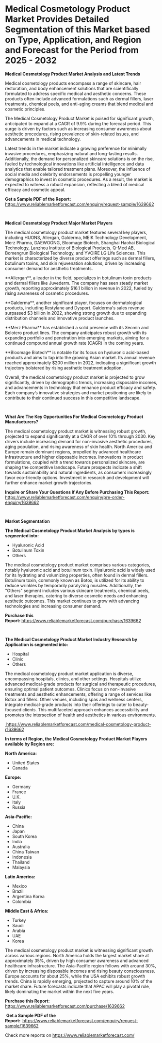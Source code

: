 <p><h1>Medical Cosmetology Product Market Provides Detailed Segmentation of this Market based on Type, Application, and Region and Forecast for the Period from 2025 - 2032</h1></p><p><strong>Medical Cosmetology Product Market Analysis and Latest Trends</strong></p>
<p><p>Medical cosmetology products encompass a range of skincare, hair restoration, and body enhancement solutions that are scientifically formulated to address specific medical and aesthetic concerns. These products often include advanced formulations such as dermal fillers, laser treatments, chemical peels, and anti-aging creams that blend medical and cosmetic principles.</p><p>The Medical Cosmetology Product Market is poised for significant growth, anticipated to expand at a CAGR of 9.9% during the forecast period. This surge is driven by factors such as increasing consumer awareness about aesthetic procedures, rising prevalence of skin-related issues, and advancements in medical technology. </p><p>Latest trends in the market indicate a growing preference for minimally invasive procedures, emphasizing natural and long-lasting results. Additionally, the demand for personalized skincare solutions is on the rise, fueled by technological innovations like artificial intelligence and data analytics that enable tailored treatment plans. Moreover, the influence of social media and celebrity endorsements is propelling younger demographics to invest in cosmetic procedures. As a result, the market is expected to witness a robust expansion, reflecting a blend of medical efficacy and cosmetic appeal.</p></p>
<p><strong>Get a Sample PDF of the Report:&nbsp;</strong> <a href="https://www.reliablemarketforecast.com/enquiry/request-sample/1639662?utm_campaign=2316&utm_medium=2&utm_source=Github&utm_content=ia&utm_term=05042025&utm_id=medical-cosmetology-product">https://www.reliablemarketforecast.com/enquiry/request-sample/1639662</a></p>
<p>&nbsp;</p>
<p><strong>Medical Cosmetology Product Major Market Players</strong></p>
<p><p>The medical cosmetology product market features several key players, including HUONS, Allergan, Galderma, MEIK Technology Development, Merz Pharma, DAEWOONG, Bloomage Biotech, Shanghai Haohai Biological Technology, Lanzhou Institute of Biological Products, Q-Med AB, Bomengrun Biological Technology, and YVOIRE LG Life Sciences. This market is characterized by diverse product offerings such as dermal fillers, botulinum toxins, and skin rejuvenation solutions, driven by increasing consumer demand for aesthetic treatments.</p><p>**Allergan**, a leader in the field, specializes in botulinum toxin products and dermal fillers like Juvederm. The company has seen steady market growth, reporting approximately $16.1 billion in revenue in 2022, fueled by rising awareness of cosmetic procedures.</p><p>**Galderma**, another significant player, focuses on dermatological products, including Restylane and Dysport. Galderma's sales revenue surpassed $3 billion in 2022, showing strong growth due to expanding distribution channels and innovative product launches.</p><p>**Merz Pharma** has established a solid presence with its Xeomin and Belotero product lines. The company anticipates robust growth with its expanding portfolio and penetration into emerging markets, aiming for a continued compound annual growth rate (CAGR) in the coming years.</p><p>**Bloomage Biotech** is notable for its focus on hyaluronic acid-based products and aims to tap into the growing Asian market. Its annual revenue reached approximately $200 million in 2022, indicating a significant growth trajectory bolstered by rising aesthetic treatment adoption.</p><p>Overall, the medical cosmetology product market is projected to grow significantly, driven by demographic trends, increasing disposable incomes, and advancements in technology that enhance product efficacy and safety. Each company’s innovative strategies and market positioning are likely to contribute to their continued success in this competitive landscape.</p></p>
<p>&nbsp;</p>
<p><strong>What Are The Key Opportunities For Medical Cosmetology Product Manufacturers?</strong></p>
<p><p>The medical cosmetology product market is witnessing robust growth, projected to expand significantly at a CAGR of over 10% through 2030. Key drivers include increasing demand for non-invasive aesthetic procedures, aging population, and rising awareness of skin health. North America and Europe remain dominant regions, propelled by advanced healthcare infrastructure and higher disposable incomes. Innovations in product formulations, coupled with a trend towards personalized skincare, are shaping the competitive landscape. Future prospects indicate a shift towards sustainability and natural ingredients, as consumers increasingly favor eco-friendly options. Investment in research and development will further enhance market growth trajectories.</p></p>
<p><strong>Inquire or Share Your Questions If Any Before Purchasing This Report:</strong> <a href="https://www.reliablemarketforecast.com/enquiry/pre-order-enquiry/1639662?utm_campaign=2316&utm_medium=2&utm_source=Github&utm_content=ia&utm_term=05042025&utm_id=medical-cosmetology-product">https://www.reliablemarketforecast.com/enquiry/pre-order-enquiry/1639662</a></p>
<p>&nbsp;</p>
<p><strong>Market Segmentation</strong></p>
<p><strong>The Medical Cosmetology Product Market Analysis by types is segmented into:</strong></p>
<p><ul><li>Hyaluronic Acid</li><li>Botulinum Toxin</li><li>Others</li></ul></p>
<p><p>The medical cosmetology product market comprises various categories, notably hyaluronic acid and botulinum toxin. Hyaluronic acid is widely used for its hydrating and volumizing properties, often found in dermal fillers. Botulinum toxin, commonly known as Botox, is utilized for its ability to reduce wrinkles by temporarily paralyzing muscles. Additionally, the "Others" segment includes various skincare treatments, chemical peels, and laser therapies, catering to diverse cosmetic needs and enhancing aesthetic outcomes. This market continues to grow with advancing technologies and increasing consumer demand.</p></p>
<p><strong>Purchase this Report:&nbsp;</strong><a href="https://www.reliablemarketforecast.com/purchase/1639662?utm_campaign=2316&utm_medium=2&utm_source=Github&utm_content=ia&utm_term=05042025&utm_id=medical-cosmetology-product">https://www.reliablemarketforecast.com/purchase/1639662</a></p>
<p>&nbsp;</p>
<p><strong>The Medical Cosmetology Product Market Industry Research by Application is segmented into:</strong></p>
<p><ul><li>Hospital</li><li>Clinic</li><li>Others</li></ul></p>
<p><p>The medical cosmetology product market application is diverse, encompassing hospitals, clinics, and other settings. Hospitals utilize advanced medical-grade products for surgical and therapeutic procedures, ensuring optimal patient outcomes. Clinics focus on non-invasive treatments and aesthetic enhancements, offering a range of services like Botox and fillers. Other venues, including spas and wellness centers, integrate medical-grade products into their offerings to cater to beauty-focused clients. This multifaceted approach enhances accessibility and promotes the intersection of health and aesthetics in various environments.</p></p>
<p><a href="https://www.reliablemarketforecast.com/medical-cosmetology-product-r1639662?utm_campaign=2316&utm_medium=2&utm_source=Github&utm_content=ia&utm_term=05042025&utm_id=medical-cosmetology-product">&nbsp;https://www.reliablemarketforecast.com/medical-cosmetology-product-r1639662</a></p>
<p><strong>In terms of Region, the Medical Cosmetology Product Market Players available by Region are:</strong></p>
<p>
    <p> <strong> North America: </strong>
        <ul>
            <li>United States</li>
            <li>Canada</li>
        </ul>
        </p> 
    <p> <strong> Europe: </strong>
        <ul>
            <li>Germany</li>
            <li>France</li>
            <li>U.K.</li>
            <li>Italy</li>
            <li>Russia</li>
        </ul>
        </p> 
    <p> <strong> Asia-Pacific: </strong>
        <ul>
            <li>China</li>
            <li>Japan</li>
            <li>South Korea</li>
            <li>India</li>
            <li>Australia</li>
            <li>China Taiwan</li>
            <li>Indonesia</li>
            <li>Thailand</li>
            <li>Malaysia</li>
        </ul>
        </p> 
    <p> <strong> Latin America: </strong>
        <ul>
            <li>Mexico</li>
            <li>Brazil</li>
            <li>Argentina Korea</li>
            <li>Colombia</li>
        </ul>
        </p> 
    <p> <strong> Middle East & Africa: </strong>
        <ul>
            <li>Turkey</li>
            <li>Saudi</li>
            <li>Arabia</li>
            <li>UAE</li>
            <li>Korea</li>
        </ul>
    </p>
    </p>
<p><p>The medical cosmetology product market is witnessing significant growth across various regions. North America holds the largest market share at approximately 35%, driven by high consumer awareness and advanced healthcare infrastructure. The Asia-Pacific region follows with around 30%, driven by increasing disposable incomes and rising beauty consciousness. Europe accounts for about 25%, while the USA exhibits robust growth trends. China is rapidly emerging, projected to capture around 10% of the market share. Future forecasts indicate that APAC will play a pivotal role, likely dominating the market within the next five years.</p></p>
<p><strong>Purchase this Report: </strong><a href="https://www.reliablemarketforecast.com/purchase/1639662?utm_campaign=2316&utm_medium=2&utm_source=Github&utm_content=ia&utm_term=05042025&utm_id=medical-cosmetology-product">https://www.reliablemarketforecast.com/purchase/1639662</a></p>
<p>&nbsp;<strong>Get a Sample PDF of the Report:&nbsp;&nbsp;</strong><a href="https://www.reliablemarketforecast.com/enquiry/request-sample/1639662?utm_campaign=2316&utm_medium=2&utm_source=Github&utm_content=ia&utm_term=05042025&utm_id=medical-cosmetology-product">https://www.reliablemarketforecast.com/enquiry/request-sample/1639662</a></p>
<p><strong></strong></p>
<p>Check more reports on <a href="https://www.reliablemarketforecast.com/?utm_campaign=2316&utm_medium=2&utm_source=Github&utm_content=ia&utm_term=05042025&utm_id=medical-cosmetology-product">https://www.reliablemarketforecast.com/</a></p>